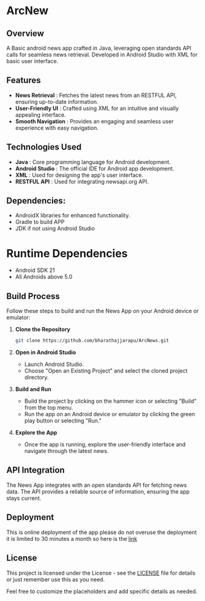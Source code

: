 # ArcNew

## Overview
A Basic android news app crafted in Java, leveraging open standards API calls for seamless news retrieval. Developed in Android Studio with XML for basic user interface.

## Features
- **News Retrieval** : Fetches the latest news from an RESTFUL API, ensuring up-to-date information.
- **User-Friendly UI** : Crafted using XML for an intuitive and visually appealing interface.
- **Smooth Navigation** : Provides an engaging and seamless user experience with easy navigation.

## Technologies Used
- **Java** : Core programming language for Android development.
- **Android Studio** : The official IDE for Android app development.
- **XML** : Used for designing the app's user interface.
- **RESTFUL API** : Used for integrating newsapi.org API.

## Dependencies:
- AndroidX libraries for enhanced functionality.
- Gradle to build APP
- JDK if not using Android Studio

# Runtime Dependencies
- Android SDK 21
- All Androids above 5.0

## Build Process
Follow these steps to build and run the News App on your Android device or emulator:

1. **Clone the Repository**
    ```bash
    git clone https://github.com/bharathajjarapu/ArcNews.git
    ```

2. **Open in Android Studio**
    - Launch Android Studio.
    - Choose "Open an Existing Project" and select the cloned project directory.

3. **Build and Run**
    - Build the project by clicking on the hammer icon or selecting "Build" from the top menu.
    - Run the app on an Android device or emulator by clicking the green play button or selecting "Run."

4. **Explore the App**
    - Once the app is running, explore the user-friendly interface and navigate through the latest news.

## API Integration
The News App integrates with an open standards API for fetching news data. The API provides a reliable source of information, ensuring the app stays current.

## Deployment
This is online deployment of the app please do not overuse the deployment it is limited to 30 minutes a month so here is the [link](https://appetize.io/app/ln3d6nckcx26zcn2alhyvnhqxe)

## License
This project is licensed under the License - see the [LICENSE](LICENSE) file for details or just remember use this as you need.

Feel free to customize the placeholders and add specific details as needed.

